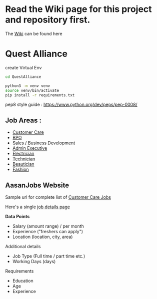 
# Read the Wiki page for this project and repository first. 
The [Wiki](https://github.com/DataKind-BLR/QuestAlliance/wiki) can be found here

# Quest Alliance


create Virtual Env

```bash
cd QuestAlliance

python3 -m venv venv
source venv/bin/activate
pip install -r requirements.txt
```  

pep8 style guide :  https://www.python.org/dev/peps/pep-0008/  
    
## Job Areas :

* [Customer Care](https://www.aasaanjobs.com/s/customer-care-jobs/)
* [BPO](https://www.aasaanjobs.com/s/customer-care-jobs/)
* [Sales / Business Development](https://www.aasaanjobs.com/s/sales-business-development-jobs/)
* [Admin Executive](https://www.aasaanjobs.com/s/admin-executive-jobs/)
* [Electrician](https://www.aasaanjobs.com/s/electrician-jobs/)
* [Technician](https://www.aasaanjobs.com/s/technician-jobs/)
* [Beautician](https://www.aasaanjobs.com/s/beautician-jobs/)
* [Fashion](https://www.aasaanjobs.com/s/fashion-designer-jobs/)



## AasanJobs Website

Sample url for complete list of [Customer Care Jobs](https://www.aasaanjobs.com/s/customer-care-jobs/)

Here's a single [job details page](https://www.aasaanjobs.com/job/customer-service-associate-479b29-in-ziphertech-621255-b21fb4-933edb-cc9be5/ae660dc2-9905-4cad-82dc-1dc6b9743e1c/)

**Data Points**

- Salary        (amount range) / per month
- Experience    ("freshers can apply")
- Location      (location, city, area)

Additional details
- Job Type      (Full time / part time etc.)
- Working Days  (days)

Requirements
- Education
- Age
- Experience